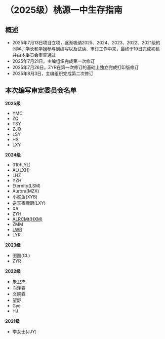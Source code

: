 # （2025级）桃源一中生存指南

## 概述

- 2025年7月13日项目立项，逐渐吸纳2025、2024、2023、2022、2021级的同学、学长和学姐参与到编写以及试读、审订工作中来，最终于19日完成初稿并由本委员会审查通过
- 2025年7月21日，主编组织完成第一次修订
- 2025年7月26日，ZYR在第一次修订的基础上独立完成打印版修订
- 2025年8月3日，主编组织完成第二次修订

## 本次编写审定委员会名单

**2025级**
- YMC
- ZQ
- TSY
- ZJQ
- LSY
- HS
- LXY

**2024级**
- 010(LYL)
- AL(LXH)
- LHZ
- YZH
- Eternity(LSM)
- Aurora(MZX)
- 小鲨鱼(XYB)
- 逆天夜鹿厨(LXY)
- XA
- ZYH
- [ALRCMt(HXM)](https://github.com/ALRCMt)
- ZMM
- [LWR](https://github.com/aro973)
- LYR

**2023级**
- 图图(CL)
- ZYR

**2022级**
- 朱卫杰
- 向泽春
- 文婉霖
- 望舒
- Gye
- HJ

**2021级**
- 李女士(JJY)